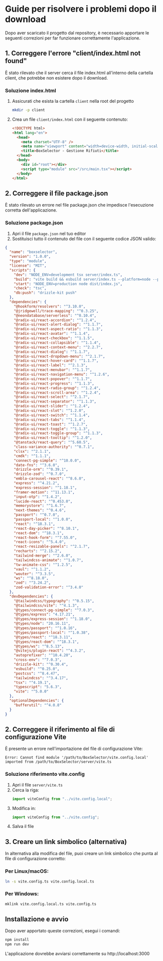# Guide per risolvere i problemi dopo il download

Dopo aver scaricato il progetto dal repository, è necessario apportare le seguenti correzioni per far funzionare correttamente l'applicazione.

## 1. Correggere l'errore "client/index.html not found"

È stato rilevato che il server cerca il file index.html all'interno della cartella client, che potrebbe non esistere dopo il download.

### Soluzione index.html

1. Assicurati che esista la cartella `client` nella root del progetto
   ```bash
   mkdir -p client
   ```

2. Crea un file `client/index.html` con il seguente contenuto:
   ```html
   <!DOCTYPE html>
   <html lang="en">
     <head>
       <meta charset="UTF-8" />
       <meta name="viewport" content="width=device-width, initial-scale=1.0, maximum-scale=1" />
       <title>BoxSelector - Gestione Rifiuti</title>
     </head>
     <body>
       <div id="root"></div>
       <script type="module" src="/src/main.tsx"></script>
     </body>
   </html>
   ```

## 2. Correggere il file package.json

È stato rilevato un errore nel file package.json che impedisce l'esecuzione corretta dell'applicazione.

### Soluzione package.json

1. Apri il file `package.json` nel tuo editor
2. Sostituisci tutto il contenuto del file con il seguente codice JSON valido:

```json
{
  "name": "boxselector",
  "version": "1.0.0",
  "type": "module",
  "license": "MIT",
  "scripts": {
    "dev": "NODE_ENV=development tsx server/index.ts",
    "build": "vite build && esbuild server/index.ts --platform=node --packages=external --bundle --format=esm --outdir=dist",
    "start": "NODE_ENV=production node dist/index.js",
    "check": "tsc",
    "db:push": "drizzle-kit push"
  },
  "dependencies": {
    "@hookform/resolvers": "^3.10.0",
    "@jridgewell/trace-mapping": "^0.3.25",
    "@neondatabase/serverless": "^0.10.4",
    "@radix-ui/react-accordion": "^1.2.4",
    "@radix-ui/react-alert-dialog": "^1.1.7",
    "@radix-ui/react-aspect-ratio": "^1.1.3",
    "@radix-ui/react-avatar": "^1.1.4",
    "@radix-ui/react-checkbox": "^1.1.5",
    "@radix-ui/react-collapsible": "^1.1.4",
    "@radix-ui/react-context-menu": "^2.2.7",
    "@radix-ui/react-dialog": "^1.1.7",
    "@radix-ui/react-dropdown-menu": "^2.1.7",
    "@radix-ui/react-hover-card": "^1.1.7",
    "@radix-ui/react-label": "^2.1.3",
    "@radix-ui/react-menubar": "^1.1.7",
    "@radix-ui/react-navigation-menu": "^1.2.6",
    "@radix-ui/react-popover": "^1.1.7",
    "@radix-ui/react-progress": "^1.1.3",
    "@radix-ui/react-radio-group": "^1.2.4",
    "@radix-ui/react-scroll-area": "^1.2.4",
    "@radix-ui/react-select": "^2.1.7",
    "@radix-ui/react-separator": "^1.1.3",
    "@radix-ui/react-slider": "^1.2.4",
    "@radix-ui/react-slot": "^1.2.0",
    "@radix-ui/react-switch": "^1.1.4",
    "@radix-ui/react-tabs": "^1.1.4",
    "@radix-ui/react-toast": "^1.2.7",
    "@radix-ui/react-toggle": "^1.1.3",
    "@radix-ui/react-toggle-group": "^1.1.3",
    "@radix-ui/react-tooltip": "^1.2.0",
    "@tanstack/react-query": "^5.60.5",
    "class-variance-authority": "^0.7.1",
    "clsx": "^2.1.1",
    "cmdk": "^1.1.1",
    "connect-pg-simple": "^10.0.0",
    "date-fns": "^3.6.0",
    "drizzle-orm": "^0.39.1",
    "drizzle-zod": "^0.7.0",
    "embla-carousel-react": "^8.6.0",
    "express": "^4.21.2",
    "express-session": "^1.18.1",
    "framer-motion": "^11.13.1",
    "input-otp": "^1.4.2",
    "lucide-react": "^0.453.0",
    "memorystore": "^1.6.7",
    "next-themes": "^0.4.6",
    "passport": "^0.7.0",
    "passport-local": "^1.0.0",
    "react": "^18.3.1",
    "react-day-picker": "^8.10.1",
    "react-dom": "^18.3.1",
    "react-hook-form": "^7.55.0",
    "react-icons": "^5.4.0",
    "react-resizable-panels": "^2.1.7",
    "recharts": "^2.15.2",
    "tailwind-merge": "^2.6.0",
    "tailwindcss-animate": "^1.0.7",
    "tw-animate-css": "^1.2.5",
    "vaul": "^1.1.2",
    "wouter": "^3.3.5",
    "ws": "^8.18.0",
    "zod": "^3.24.2",
    "zod-validation-error": "^3.4.0"
  },
  "devDependencies": {
    "@tailwindcss/typography": "^0.5.15",
    "@tailwindcss/vite": "^4.1.3",
    "@types/connect-pg-simple": "^7.0.3",
    "@types/express": "4.17.21",
    "@types/express-session": "^1.18.0",
    "@types/node": "20.16.11",
    "@types/passport": "^1.0.16",
    "@types/passport-local": "^1.0.38",
    "@types/react": "^18.3.11",
    "@types/react-dom": "^18.3.1",
    "@types/ws": "^8.5.13",
    "@vitejs/plugin-react": "^4.3.2",
    "autoprefixer": "^10.4.20",
    "cross-env": "^7.0.3",
    "drizzle-kit": "^0.30.4",
    "esbuild": "^0.25.0",
    "postcss": "^8.4.47",
    "tailwindcss": "^3.4.17",
    "tsx": "^4.19.1",
    "typescript": "5.6.3",
    "vite": "^5.0.0"
  },
  "optionalDependencies": {
    "bufferutil": "^4.0.8"
  }
}
```

## 2. Correggere il riferimento al file di configurazione Vite

È presente un errore nell'importazione del file di configurazione Vite:

```
Error: Cannot find module '/path/to/BoxSelector/vite.config.local' imported from /path/to/BoxSelector/server/vite.ts
```

### Soluzione riferimento vite.config

1. Apri il file `server/vite.ts`
2. Cerca la riga:
   ```typescript
   import viteConfig from "../vite.config.local";
   ```
3. Modifica in:
   ```typescript
   import viteConfig from "../vite.config";
   ```
4. Salva il file

## 3. Creare un link simbolico (alternativa)

In alternativa alla modifica del file, puoi creare un link simbolico che punta al file di configurazione corretto:

### Per Linux/macOS:
```bash
ln -s vite.config.ts vite.config.local.ts
```

### Per Windows:
```cmd
mklink vite.config.local.ts vite.config.ts
```

## Installazione e avvio

Dopo aver apportato queste correzioni, esegui i comandi:

```bash
npm install
npm run dev
```

L'applicazione dovrebbe avviarsi correttamente su http://localhost:3000